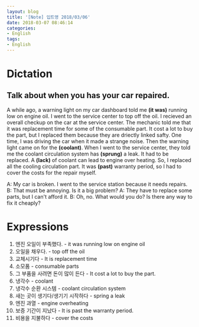 ```yaml
---
layout: blog
title: '[Note] 입트영 2018/03/06'
date: 2018-03-07 08:46:14
categories: 
- English
tags:
- English
---
```


# Dictation
## Talk about when you has your car repaired.

A while ago, a warning light on my car dashboard told me **(it was)** running low on engine oil. I went to the service center to top off the oil. I recieved an overall checkup on the car at the service center. The mechanic told me that it was replacement time for some of the consumable part. It cost a lot to buy the part, but I replaced them because they are driectly linked safty. One time, I was driving the car when it made a strange noise. Then the warning light came on for the **(coolant)**. When I went to the service center, they told me the coolant circulation system has **(sprung)** a leak. It had to be replaced. A **(lack)** of coolant can lead to engine over heating. So, I replaced all the cooling circulation part. It was **(past)** warranty period, so I had to cover the costs for the repair myself.

A: My car is broken. I went to the service station because it needs repairs.
B: That must be annoying. Is it a big problem?
A: They have to replace some parts, but I can't afford it.
B: Oh, no. What would you do? Is there any way to fix it cheaply? 

# Expressions

1. 엔진 오일이 부족했다. - it was running low on engine oil
2. 오일을 채우다. - top off the oil
3. 교체시기다 - It is replacement time
4. 소모품 - consumable parts
5. 그 부품을 사려면 돈이 많이 든다 - It cost a lot to buy the part.
5. 냉각수 - coolant 
6. 냉각수 순환 시스템 - coolant circulation system
7. 새는 곳이 생기다/생기기 시작하다 - spring a leak
8. 엔진 과열 - engine overheating
9. 보증 기간이 지났다 - It is past the warranty period.
10. 비용을 지불하다 - cover the costs